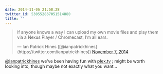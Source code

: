 ```yaml
---
date: 2014-11-06 21:50:28
twitter_id: 530552837051514880
title: ''
---
```


<blockquote class="twitter-tweet"><p lang="en" dir="ltr">If anyone knows a way I can upload my own movie files and play them via a Nexus Player / Chromecast, I’m all ears.</p>&mdash; Ian Patrick Hines ([@ianpatrickhines](https://twitter.com/ianpatrickhines)) <a href="https://twitter.com/ianpatrickhines/status/530549022230986754?ref_src=twsrc%5Etfw">November 7, 2014</a></blockquote>
<script async src="https://platform.twitter.com/widgets.js" charset="utf-8"></script>

[@ianpatrickhines](https://twitter.com/ianpatrickhines) we’ve been having fun with [plex.tv](http://plex.tv) ; might be worth looking into, though maybe not exactly what you want…
